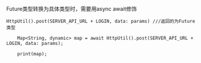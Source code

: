 Future<dynamic>类型转换为具体类型时，需要用async await修饰
```
HttpUtil().post(SERVER_API_URL + LOGIN, data: params) ///返回的为Future类型

    Map<String, dynamic> map = await HttpUtil().post(SERVER_API_URL + LOGIN, data: params);

    print(map);
```

